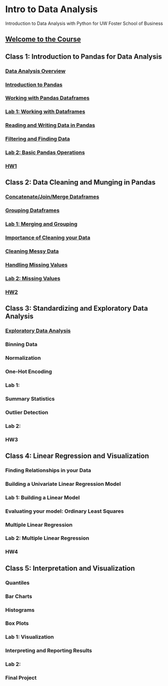 # Intro to Data Analysis
Introduction to Data Analysis with Python for UW Foster School of Business

## [Welcome to the Course](https://github.com/summerela/python_data_analysis/blob/master/pandas_basics/notebooks/Welcome%20to%20Class.ipynb)

## Class 1: Introduction to Pandas for Data Analysis
### [Data Analysis Overview](https://github.com/summerela/python_data_analysis/blob/master/pandas_basics/notebooks/Data%20Analysis%20Overview.ipynb)
### [Introduction to Pandas](https://github.com/summerela/python_data_analysis/blob/master/pandas_basics/notebooks/Intro%20to%20Pandas.ipynb)
### [Working with Pandas Dataframes](https://github.com/summerela/python_data_analysis/blob/master/pandas_basics/notebooks/Pandas%20DataFrames.ipynb) 
### [Lab 1: Working with Dataframes](https://github.com/summerela/python_data_analysis/blob/master/pandas_basics/labs/Working%20With%20Pandas%20DataFrames.ipynb)
### [Reading and Writing Data in Pandas](https://github.com/summerela/python_data_analysis/blob/master/pandas_basics/notebooks/Reading%20and%20Writing%20Data%20with%20Pandas.ipynb)
### [Filtering and Finding Data](https://github.com/summerela/python_data_analysis/blob/master/pandas_basics/notebooks/Filtering%20and%20Finding%20Data.ipynb)
### [Lab 2:  Basic Pandas Operations](https://github.com/summerela/python_data_analysis/blob/master/pandas_basics/labs/Pandas%20Math.ipynb)
### [HW1](https://github.com/summerela/python_data_analysis/blob/master/Homework/HW1.ipynb)

## Class 2: Data Cleaning and Munging in Pandas
### [Concatenate/Join/Merge Dataframes](https://github.com/summerela/python_data_analysis/blob/master/pandas_basics/notebooks/Concatenate_Join_Merge.ipynb)
### [Grouping Dataframes](https://github.com/summerela/python_data_analysis/blob/master/pandas_basics/notebooks/Grouping%20Data%20Frames.ipynb)
### [Lab 1: Merging and Grouping](https://github.com/summerela/python_data_analysis/blob/master/Data%20Munging/Labs/Merging%20and%20Grouping%20Lab.ipynb) 
### [Importance of Cleaning your Data](https://github.com/summerela/python_data_analysis/blob/master/Data%20Munging/Notebooks/Importance%20of%20Cleaning%20Data.ipynb)
### [Cleaning Messy Data](https://github.com/summerela/python_data_analysis/blob/master/Data%20Munging/Notebooks/Messy%20Data.ipynb)
### [Handling Missing Values](https://github.com/summerela/python_data_analysis/blob/master/Data%20Munging/Notebooks/Dealing%20with%20Missing%20Values.ipynb)
### [Lab 2: Missing Values](https://github.com/summerela/python_data_analysis/blob/master/Data%20Munging/Labs/Missing%20Values%20Lab.ipynb)
### [HW2](https://github.com/summerela/python_data_analysis/blob/master/Homework/HW2.ipynb)

## Class 3: Standardizing and Exploratory Data Analysis
### [Exploratory Data Analysis](https://github.com/summerela/python_data_analysis/blob/master/EDA/Notebooks/Exploratory%20Data%20Analysis.ipynb)
### Binning Data
### Normalization
### One-Hot Encoding
### Lab 1: 
### Summary Statistics
### Outlier Detection
### Lab 2: 
### HW3

## Class 4: Linear Regression and Visualization
### Finding Relationships in your Data
### Building a Univariate Linear Regression Model 
### Lab 1: Building a Linear Model
### Evaluating your model: Ordinary Least Squares
### Multiple Linear Regression
### Lab 2: Multiple Linear Regression 
### HW4

## Class 5: Interpretation and Visualization
### Quantiles
### Bar Charts
### Histograms
### Box Plots
### Lab 1: Visualization
### Interpreting and Reporting Results
### Lab 2: 
### Final Project
